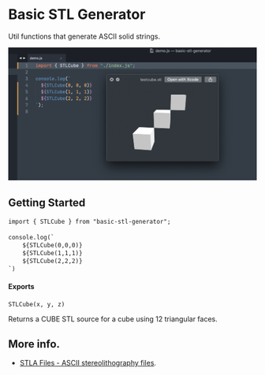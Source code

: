 # Basic STL Generator

Util functions that generate ASCII solid strings.

![img2css](./readme.png)

## Getting Started

```
import { STLCube } from "basic-stl-generator";

console.log(`
	${STLCube(0,0,0)}
	${STLCube(1,1,1)}
	${STLCube(2,2,2)}
`)
```

#### Exports

`STLCube(x, y, z)`

Returns a CUBE STL source for a cube using 12 triangular faces.

## More info.

- [STLA Files - ASCII stereolithography files](https://people.sc.fsu.edu/~jburkardt/data/stla/stla.html).
